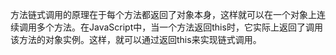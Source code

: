 方法链式调用的原理在于每个方法都返回了对象本身，这样就可以在一个对象上连续调用多个方法。在JavaScript中，当一个方法返回this时，它实际上返回了调用该方法的对象实例。这样，就可以通过返回this来实现链式调用。
